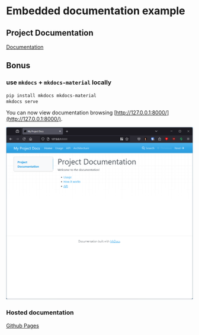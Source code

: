 # Embedded documentation example

## Project Documentation

[Documentation](docs/index.md)

## Bonus

### use `mkdocs` + `mkdocs-material` locally

```
pip install mkdocs mkdocs-material
mkdocs serve
```

You can now view documentation browsing [http://127.0.0.1:8000/](http://127.0.0.1:8000/).

![MkDocs Preview](docs/images/mkdocs.png)

### Hosted documentation
[Github Pages](https://tryum.github.io/docs-in-repo-demo/)
